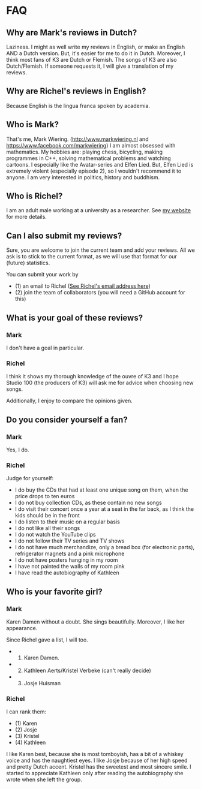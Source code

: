 # FAQ

## Why are Mark's reviews in Dutch?

Laziness. I might as well write my reviews in English, or make an English AND a Dutch version. But, it's easier for me to do it in Dutch. Moreover, I think most fans of K3 are Dutch or Flemish. The songs of K3 are also Dutch/Flemish. If someone requests it, I will give a translation of my reviews.

## Why are Richel's reviews in English?

Because English is the lingua franca spoken by academia.

## Who is Mark?

That's me, Mark Wiering. (http://www.markwiering.nl and https://www.facebook.com/markwiering) I am almost obsessed with mathematics. My hobbies are: playing chess, bicycling, making programmes in C++, solving mathematical problems and watching cartoons. I especially like the Avatar-series and Elfen Lied. But, Elfen Lied is extremely violent (especially episode 2), so I wouldn't recommend it to anyone. I am very interested in politics, history and buddhism.

## Who is Richel?

I am an adult male working at a university as a researcher. See [my website](http://www.richelbilderbeek.nl) for more details.

## Can I also submit my reviews?

Sure, you are welcome to join the current team and add your reviews. All we ask is to stick to the current format, as we will use that format for our (future) statistics. 

You can submit your work by 
 * (1) an email to Richel ([See Richel's email address here](http://richelbilderbeek.nl/Email.png))
 * (2) join the team of collaborators (you will need a GitHub account for this)

## What is your goal of these reviews?

### Mark

I don't have a goal in particular.

### Richel

I think it shows my thorough knowledge of the ouvre of K3 and I hope Studio 100 (the producers of K3) will ask me for advice when choosing new songs.

Additionally, I enjoy to compare the opinions given.

## Do you consider yourself a fan?

### Mark

Yes, I do.

### Richel

Judge for yourself:
 * I do buy the CDs that had at least one unique song on them, when the price drops to ten euros
 * I do not buy collection CDs, as these contain no new songs
 * I do visit their concert once a year at a seat in the far back, as I think the kids should be in the front
 * I do listen to their music on a regular basis
 * I do not like all their songs
 * I do not watch the YouTube clips
 * I do not follow their TV series and TV shows
 * I do not have much merchandize, only a bread box (for electronic parts), refrigerator magnets and a pink microphone
 * I do not have posters hanging in my room
 * I have not painted the walls of my room pink
 * I have read the autobiography of Kathleen

## Who is your favorite girl?

### Mark

Karen Damen without a doubt. She sings beautifully. Moreover, I like her appearance. 

Since Richel gave a list, I will too.
 * 1. Karen Damen.
 * 2. Kathleen Aerts/Kristel Verbeke (can't really decide)
 * 3. Josje Huisman

### Richel
I can rank them:
 * (1) Karen
 * (2) Josje
 * (3) Kristel
 * (4) Kathleen

I like Karen best, because she is most tomboyish, has a bit of a whiskey voice and has the naughtiest eyes. I like Josje because of her high speed and pretty Dutch accent. Kristel has the sweetest and most sincere smile. I started to appreciate Kathleen only after reading the autobiography she wrote when she left the group.
